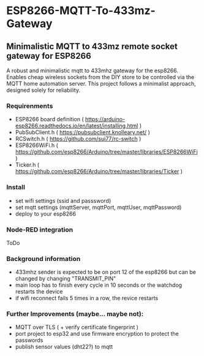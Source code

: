 # ESP8266-MQTT-To-433mz-Gateway
## Minimalistic MQTT to 433mz remote socket gateway for ESP8266

A robust and minimalistic mqtt to 433mhz gateway for the esp8266.
Enables cheap wireless sockets from the DIY store to be controlled via the MQTT home automation server.
This project follows a minimalist approach, designed solely for reliability.

### Requirenments

- ESP8266 board definition ( https://arduino-esp8266.readthedocs.io/en/latest/installing.html )
- PubSubClient.h ( https://pubsubclient.knolleary.net/ )
- RCSwitch.h ( https://github.com/sui77/rc-switch )
- ESP8266WiFi.h ( https://github.com/esp8266/Arduino/tree/master/libraries/ESP8266WiFi )
- Ticker.h ( https://github.com/esp8266/Arduino/tree/master/libraries/Ticker )

### Install

- set wifi settings (ssid and passsword)
- set mqtt settings (mqttServer, mqttPort, mqttUser, mqttPassword)
- deploy to your esp8266

### Node-RED integration

ToDo

### Background information

- 433mhz sender is expected to be on port 12 of the esp8266 but can be changed by changing "TRANSMIT_PIN"
- main loop has to finish every cycle in 10 seconds or the watchdog restarts the device
- if wifi reconnect fails 5 times in a row, the revice restarts

### Further Improvements (maybe... maybe not):

- MQTT over TLS ( + verify certificate fingerprint )
- port project to esp32 and use firmware encryption to protect the passwords
- publish sensor values (dht22?) to mqtt
